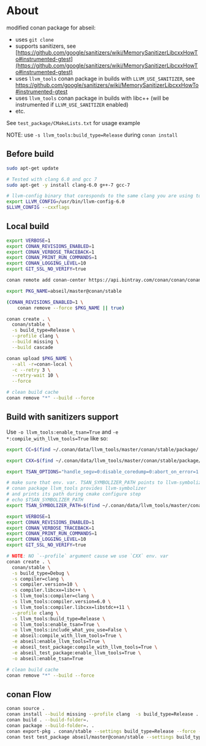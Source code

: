 # About

modified conan package for abseil:

* uses `git clone`
* supports sanitizers, see [https://github.com/google/sanitizers/wiki/MemorySanitizerLibcxxHowTo#instrumented-gtest](https://github.com/google/sanitizers/wiki/MemorySanitizerLibcxxHowTo#instrumented-gtest)
* uses `llvm_tools` conan package in builds with `LLVM_USE_SANITIZER`, see https://github.com/google/sanitizers/wiki/MemorySanitizerLibcxxHowTo#instrumented-gtest
* uses `llvm_tools` conan package in builds with libc++ (will be instrumented if `LLVM_USE_SANITIZER` enabled)
* etc.

See `test_package/CMakeLists.txt` for usage example

NOTE: use `-s llvm_tools:build_type=Release` during `conan install`

## Before build

```bash
sudo apt-get update

# Tested with clang 6.0 and gcc 7
sudo apt-get -y install clang-6.0 g++-7 gcc-7

# llvm-config binary that coresponds to the same clang you are using to compile
export LLVM_CONFIG=/usr/bin/llvm-config-6.0
$LLVM_CONFIG --cxxflags
```

## Local build

```bash
export VERBOSE=1
export CONAN_REVISIONS_ENABLED=1
export CONAN_VERBOSE_TRACEBACK=1
export CONAN_PRINT_RUN_COMMANDS=1
export CONAN_LOGGING_LEVEL=10
export GIT_SSL_NO_VERIFY=true

conan remote add conan-center https://api.bintray.com/conan/conan/conan-center False

export PKG_NAME=abseil/master@conan/stable

(CONAN_REVISIONS_ENABLED=1 \
    conan remove --force $PKG_NAME || true)

conan create . \
  conan/stable \
  -s build_type=Release \
  --profile clang \
  --build missing \
  --build cascade

conan upload $PKG_NAME \
  --all -r=conan-local \
  -c --retry 3 \
  --retry-wait 10 \
  --force

# clean build cache
conan remove "*" --build --force
```

## Build with sanitizers support

Use `-o llvm_tools:enable_tsan=True` and `-e *:compile_with_llvm_tools=True` like so:

```bash
export CC=$(find ~/.conan/data/llvm_tools/master/conan/stable/package/ -path "*bin/clang" | head -n 1)

export CXX=$(find ~/.conan/data/llvm_tools/master/conan/stable/package/ -path "*bin/clang++" | head -n 1)

export TSAN_OPTIONS="handle_segv=0:disable_coredump=0:abort_on_error=1:report_thread_leaks=0"

# make sure that env. var. TSAN_SYMBOLIZER_PATH points to llvm-symbolizer
# conan package llvm_tools provides llvm-symbolizer
# and prints its path during cmake configure step
# echo $TSAN_SYMBOLIZER_PATH
export TSAN_SYMBOLIZER_PATH=$(find ~/.conan/data/llvm_tools/master/conan/stable/package/ -path "*bin/llvm-symbolizer" | head -n 1)

export VERBOSE=1
export CONAN_REVISIONS_ENABLED=1
export CONAN_VERBOSE_TRACEBACK=1
export CONAN_PRINT_RUN_COMMANDS=1
export CONAN_LOGGING_LEVEL=10
export GIT_SSL_NO_VERIFY=true

# NOTE: NO `--profile` argument cause we use `CXX` env. var
conan create . \
  conan/stable \
  -s build_type=Debug \
  -s compiler=clang \
  -s compiler.version=10 \
  -s compiler.libcxx=libc++ \
  -s llvm_tools:compiler=clang \
  -s llvm_tools:compiler.version=6.0 \
  -s llvm_tools:compiler.libcxx=libstdc++11 \
  --profile clang \
  -s llvm_tools:build_type=Release \
  -o llvm_tools:enable_tsan=True \
  -o llvm_tools:include_what_you_use=False \
  -e abseil:compile_with_llvm_tools=True \
  -e abseil:enable_llvm_tools=True \
  -e abseil_test_package:compile_with_llvm_tools=True \
  -e abseil_test_package:enable_llvm_tools=True \
  -o abseil:enable_tsan=True

# clean build cache
conan remove "*" --build --force
```

## conan Flow

```bash
conan source .
conan install --build missing --profile clang  -s build_type=Release .
conan build . --build-folder=.
conan package --build-folder=. .
conan export-pkg . conan/stable --settings build_type=Release --force --profile clang
conan test test_package abseil/master@conan/stable --settings build_type=Release --profile clang
```
